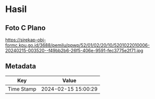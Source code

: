 # Hasil

## Foto C Plano

https://sirekap-obj-formc.kpu.go.id/3688/pemilu/ppwp/52/01/02/20/10/5201022010006-20240215-003520--f49bb2b6-26f5-406e-9591-fec3775e2f71.jpg


## Metadata

| Key        | Value               |
| ---------- | ------------------- |
| Time Stamp | 2024-02-15 15:00:29 |



